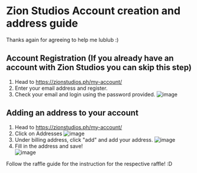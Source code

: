 # Zion Studios Account creation and address guide
Thanks again for agreeing to help me lublub :)

## Account Registration (If you already have an account with Zion Studios you can skip this step)
1. Head to https://zionstudios.ph/my-account/
2. Enter your email address and register.
3. Check your email and login using the password provided.
![image](https://user-images.githubusercontent.com/23615745/155275503-276c4a11-c297-4439-9f73-f535d3a1e28f.png)

## Adding an address to your account
1. Head to https://zionstudios.ph/my-account/
2. Click on Addresses
![image](https://user-images.githubusercontent.com/23615745/155275831-113868a0-142f-473a-9f0d-e655a238c4d2.png)
3. Under billing address, click "add" and add your address.
![image](https://user-images.githubusercontent.com/23615745/155276318-aa490671-6f7e-48f1-81fe-59ad743a3dce.png)
4. Fill in the address and save!<br>
![image](https://user-images.githubusercontent.com/23615745/155276716-d6ca06d2-ed28-4650-b841-32db10d5db9b.png)

Follow the raffle guide for the instruction for the respective raffle! :D
